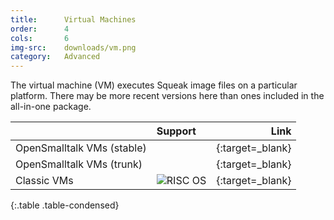 ```yaml
---
title:      Virtual Machines
order:      4
cols:       6
img-src:    downloads/vm.png
category:   Advanced
---
```

The virtual machine (VM) executes Squeak image files on a particular platform. There may be more recent versions here than ones included in the all-in-one package.

|                            | Support   | Link                                                               |
| -------------------------- |:--------- | ------------------------------------------------------------------:|
| OpenSmalltalk VMs (stable) | <i class="fa fa-windows"></i> <i class="fa fa-apple"></i> <i class="fa fa-linux"></i> | [<i class="fa fa-external-link"></i>][osvm]{:target=_blank} |
| OpenSmalltalk VMs (trunk)  | <i class="fa fa-windows"></i> <i class="fa fa-apple"></i> <i class="fa fa-linux"></i> | [<i class="fa fa-external-link"></i>][osvm_trunk]{:target=_blank} |
| Classic VMs                | <i class="fa fa-windows"></i> <i class="fa fa-apple"></i> <i class="fa fa-linux"></i> <img src="../img/downloads/risc.png" alt="RISC OS"> | [<i class="fa fa-external-link"></i>][classic]{:target=_blank} |
{:.table .table-condensed}

[osvm]: https://github.com/OpenSmalltalk/opensmalltalk-vm/releases/latest
[osvm_trunk]: https://bintray.com/opensmalltalk/vm/cog/_latestVersion#files
[classic]: http://squeakvm.org/
